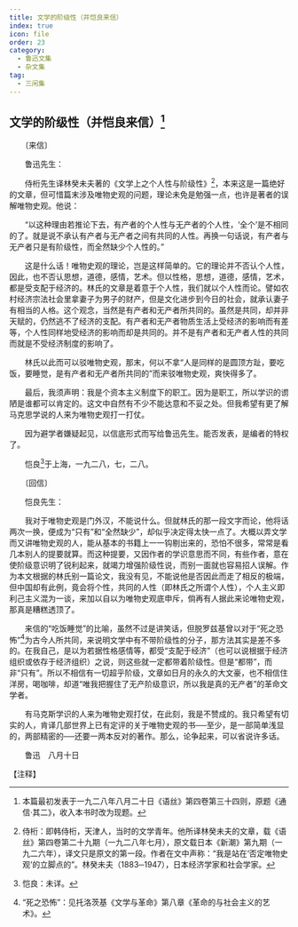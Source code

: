 ```yaml
---
title: 文学的阶级性（并恺良来信）
index: true
icon: file
order: 23
category:
  - 鲁迅文集
  - 杂文集
tag:  
  - 三闲集
---
```


## 文学的阶级性（并恺良来信）[^①]

　　〔来信〕

　　鲁迅先生：

　　侍桁先生译林癸未夫著的《文学上之个人性与阶级性》[^②]，本来这是一篇绝好的文章，但可惜篇末涉及唯物史观的问题，理论未免是勉强一点，也许是著者的误解唯物史观。他说：

　　“以这种理由若推论下去，有产者的个人性与无产者的个人性，‘全个’是不相同的了。就是说不承认有产者与无产者之间有共同的人性。再换一句话说，有产者与无产者只是有阶级性，而全然缺少个人性的。”

　　这是什么话！唯物史观的理论，岂是这样简单的。它的理论并不否认个人性，因此，也不否认思想，道德，感情，艺术。但以性格，思想，道德，感情，艺术，都是受支配于经济的。林氏的文章是着意于个人性，我们就以个人性而论。譬如农村经济宗法社会里拿妻子为男子的财产，但是文化进步到今日的社会，就承认妻子有相当的人格。这个观念，当然是有产者和无产者所共同的。虽然是共同，却并非天赋的，仍然逃不了经济的支配。有产者和无产者物质生活上受经济的影响而有差等，个人性同样地受经济的影响而却是共同的。并不是有产者和无产者人性的共同而就是不受经济制度的影响了。

　　林氏以此而可以驳唯物史观，那末，何以不拿“人是同样的是圆顶方趾，要吃饭，要睡觉，是有产者和无产者所共同的”而来驳唯物史观，爽快得多了。

　　最后，我须声明：我是个资本主义制度下的职工。因为是职工，所以学识的谫陋是谁都可以肯定的。这文中自然有不少不能达意和不妥之处。但我希望有更了解马克思学说的人来为唯物史观打一打仗。

　　因为避学者嫌疑起见，以信底形式而写给鲁迅先生。能否发表，是编者的特权了。

　　恺良[^③]于上海，一九二八，七，二八。

　　〔回信〕

　　恺良先生：

　　我对于唯物史观是门外汉，不能说什么。但就林氏的那一段文字而论，他将话两次一换，便成为“只有”和“全然缺少”，却似乎决定得太快一点了。大概以弄文学而又讲唯物史观的人，能从基本的书籍上一一钩剔出来的，恐怕不很多，常常是看几本别人的提要就算。而这种提要，又因作者的学识意思而不同，有些作者，意在使阶级意识明了锐利起来，就竭力增强阶级性说，而别一面就也容易招人误解。作为本文根据的林氏别一篇论文，我没有见，不能说他是否因此而走了相反的极端，但中国却有此例，竟会将个性，共同的人性（即林氏之所谓个人性），个人主义即利己主义混为一谈，来加以自以为唯物史观底申斥，倘再有人据此来论唯物史观，那真是糟糕透顶了。

　　来信的“吃饭睡觉”的比喻，虽然不过是讲笑话，但脱罗兹基曾以对于“死之恐怖”[^④]为古今人所共同，来说明文学中有不带阶级性的分子，那方法其实是差不多的。在我自己，是以为若据性格感情等，都受“支配于经济”（也可以说根据于经济组织或依存于经济组织）之说，则这些就一定都带着阶级性。但是“都带”，而非“只有”。所以不相信有一切超乎阶级，文章如日月的永久的大文豪，也不相信住洋房，喝咖啡，却道“唯我把握住了无产阶级意识，所以我是真的无产者”的革命文学者。

　　有马克斯学识的人来为唯物史观打仗，在此刻，我是不赞成的。我只希望有切实的人，肯译几部世界上已有定评的关于唯物史观的书──至少，是一部简单浅显的，两部精密的──还要一两本反对的著作。那么，论争起来，可以省说许多话。

　　鲁迅　八月十日

【注释】

[^①]:本篇最初发表于一九二八年八月二十日《语丝》第四卷第三十四则，原题《通信·其二》，收入本书时改为现题。

[^②]:侍桁：即韩侍桁，天津人，当时的文学青年。他所译林癸未夫的文章，载《语丝》第四卷第二十九期（一九二八年七月），原文载日本《新潮》第九期（一九二六年），译文只是原文的第一段。作者在文中声称：“我是站在‘否定唯物史观’的立脚点的”。林癸未夫（1883─1947），日本经济学家和社会学家。

[^③]:恺良：未详。

[^④]:“死之恐怖”：见托洛茨基《文学与革命》第八章《革命的与社会主义的艺术》。
